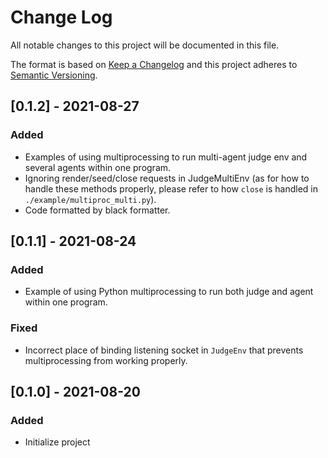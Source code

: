 # Change Log
All notable changes to this project will be documented in this file.
 
The format is based on [Keep a Changelog](http://keepachangelog.com/)
and this project adheres to [Semantic Versioning](http://semver.org/).

## [0.1.2] - 2021-08-27

### Added
- Examples of using multiprocessing to run multi-agent judge env and several agents within
one program.
- Ignoring render/seed/close requests in JudgeMultiEnv (as for how to handle these
methods properly, please refer to how `close` is handled in `./example/multiproc_multi.py`).
- Code formatted by black formatter.

## [0.1.1] - 2021-08-24

### Added
- Example of using Python multiprocessing to run both judge and agent within one program.

### Fixed
- Incorrect place of binding listening socket in `JudgeEnv` that prevents multiprocessing
from working properly.

## [0.1.0] - 2021-08-20

### Added
- Initialize project